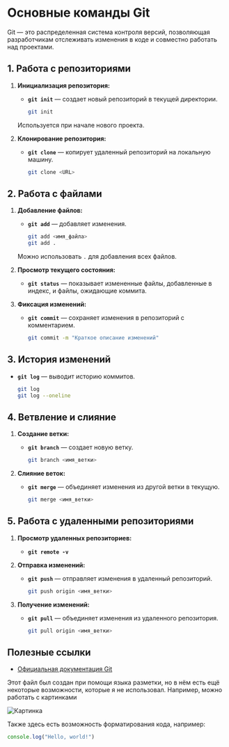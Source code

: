 # Основные команды Git

Git — это распределенная система контроля версий, позволяющая разработчикам отслеживать изменения в коде и совместно работать над проектами.

## **1. Работа с репозиториями**

1. **Инициализация репозитория:**
   - **`git init`** — создает новый репозиторий в текущей директории.
     
     ```bash
     git init
     ```
     
   Используется при начале нового проекта.

2. **Клонирование репозитория:**
   - **`git clone`** — копирует удаленный репозиторий на локальную машину.
     
     ```bash
     git clone <URL>
     ```

## **2. Работа с файлами**

1. **Добавление файлов:**
   - **`git add`** — добавляет изменения.
     
     ```bash
     git add <имя_файла>
     git add .
     ```
     
   Можно использовать `.` для добавления всех файлов.

2. **Просмотр текущего состояния:**
   - **`git status`** — показывает измененные файлы, добавленные в индекс, и файлы, ожидающие коммита.

3. **Фиксация изменений:**
   - **`git commit`** — сохраняет изменения в репозиторий с комментарием.
     
     ```bash
     git commit -m "Краткое описание изменений"
     ```

## **3. История изменений**

- **`git log`** — выводит историю коммитов.
  
  ```bash
  git log
  git log --oneline
  ```

## **4. Ветвление и слияние**

1. **Создание ветки:**
   - **`git branch`** — создает новую ветку.
     
     ```bash
     git branch <имя_ветки>
     ```

2. **Слияние веток:**
   - **`git merge`** — объединяет изменения из другой ветки в текущую.
     
     ```bash
     git merge <имя_ветки>
     ```

## **5. Работа с удаленными репозиториями**

1. **Просмотр удаленных репозиториев:**
   - **`git remote -v`**

2. **Отправка изменений:**
   - **`git push`** — отправляет изменения в удаленный репозиторий.
     
     ```bash
     git push origin <имя_ветки>
     ```

3. **Получение изменений:**
   - **`git pull`** — объединяет изменения из удаленного репозитория.
     
     ```bash
     git pull origin <имя_ветки>
     ```

## Полезные ссылки

- [Официальная документация Git](https://git-scm.com/doc)

Этот файл был создан при помощи языка разметки, но в нём есть ещё некоторые возможности, которые я не использовал.  Например, можно работать с картинками

![Картинка](https://encrypted-tbn0.gstatic.com/images?q=tbn:ANd9GcTYvt0fhZAfYmnGhoA6DgZmMk3k_7Ma3zcR_w&s)

Также здесь есть возможность форматирования кода, например:

```javascript
console.log("Hello, world!")
```



